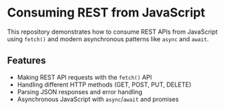 # Consuming REST from JavaScript

This repository demonstrates how to consume REST APIs from JavaScript using `fetch()` and modern asynchronous patterns like `async` and `await`.

## Features
- Making REST API requests with the `fetch()` API
- Handling different HTTP methods (GET, POST, PUT, DELETE)
- Parsing JSON responses and error handling
- Asynchronous JavaScript with `async`/`await` and promises
